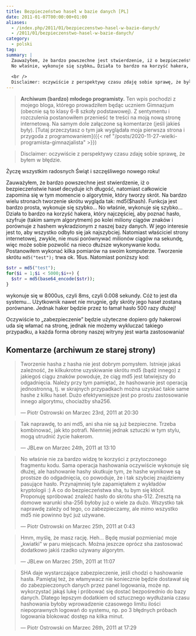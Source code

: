 ```yaml
---
title: Bezpieczeństwo haseł w bazie danych [PL]
date: 2011-01-07T00:00:00+01:00
aliases:
  - /index.php/2011/01/bezpieczenstwo-hasel-w-bazie-danych/
  - /2011/01/bezpieczenstwo-hasel-w-bazie-danych/
category:
  - polski
tag:
summary: |
  Zauważyłem, że bardzo powszechne jest stwierdzenie, iż o bezpieczeństwie haseł decyduje ich długość, natomiast całkowicie zapomina się w tym momencie o algorytmie, który tworzy skrót. Na bardzo wielu stronach tworzenie skrótu wygląda tak: md5($hash). Funkcja jest bardzo prosta, wykonuje się szybko…
  No właśnie, wykonuje się szybko… Działa to bardzo na korzyść hakera, który najczęściej, aby poznać hasło, szyfruje (takim samym algorytmem) po kolei miliony ciągów znaków i porównuje z hashem wykradzionym z naszej bazy danych.
  
  <br />
  Disclaimer: oczywiście z perspektywy czasu zdaję sobie sprawę, że byłem w błędzie.
---
```


> **Archiwum (bardzo) młodego programisty.** Ten wpis pochodzi z mojego bloga, którego prowadziłem będąc uczniem Gimnazjum (obecnie są to klasy 6-8 szkoły podstawowej). Z sentymentu i rozczulenia postanowiłem przenieść te treści na moją nową stronę internetową. Na samym dole załączone są komentarze (jeśli jakieś były). [Tutaj przeczytasz o tym jak wyglądała moja pierwsza strona i przygoda z programowaniem]({{< ref "/posts/2020-11-27-wielki-programista-gimnazjalista" >}})
> 

> Disclaimer: oczywiście z perspektywy czasu zdaję sobie sprawę, że byłem w błędzie.

Życzę wszystkim radosnych Świąt i szczęśliwego nowego roku!

Zauważyłem, że bardzo powszechne jest stwierdzenie, iż o bezpieczeństwie haseł decyduje ich długość, natomiast całkowicie zapomina się w tym momencie o algorytmie, który tworzy skrót. Na bardzo wielu stronach tworzenie skrótu wygląda tak: md5($hash). Funkcja jest bardzo prosta, wykonuje się szybko…
No właśnie, wykonuje się szybko… Działa to bardzo na korzyść hakera, który najczęściej, aby poznać hasło, szyfruje (takim samym algorytmem) po kolei miliony ciągów znaków i porównuje z hashem wykradzionym z naszej bazy danych. W jego interesie jest to, aby wszystko odbyło się jak najszybciej.
Natomiast właściciel strony internetowej, zwykle, nie musi porównywać milionów ciągów na sekundę, więc może sobie pozwolić na nieco dłuższe wykonywanie kodu.
Postanowiłem wykonać kilka pomiarów na swoim komputerze. Tworzenie skrótu `md5("test");` trwa ok. 16us. Natomiast poniższy kod:

```php
$str = md5("test");
for($i = 1;$i < 5000;$i++) {
  $str = md5(base64_encode($str));
}
```

wykonuje się w 8000us, czyli 8ms, czyli 0.008 sekundy. Cóż to jest dla systemu… Użytkownik nawet nie mrugnie, gdy skróty jego haseł zostaną porównane. Jednak haker będzie przez to łamał hasło 500 razy dłużej!

Oczywiście to „zabezpieczenie” będzie użyteczne dopiero gdy hakerowi uda się włamać na stronę, jednak nie możemy wykluczać takiego przypadku, a każda forma obrony naszej witryny jest warta zastosowania!


## Komentarze (archiwum ze starej strony)

> Tworzenie hasha z hasha nie jest dobrym pomysłem. Istnieje jakaś zależność, że kilkukrotne uzyskiwanie skrótu md5 (bądź innego) z jakiegoś ciągu znaków powoduje, że ciąg md5 jest łatwiejszy do odgadnięcia. Należy przy tym pamiętać, że hashowanie jest operacją jednostronną, tj. w skrajnych przypadkach można uzyskać takie same hashe z kilku haseł. Dużo efektywniejsze jest po prostu zastosowanie innego algorytmu, chociażby sha256.
>
> — Piotr Ostrowski on Marzec 23rd, 2011 at 20:30

> Tak naprawdę, to ani md5, ani sha nie są już bezpieczne. Trzeba kombinować, jak kto potrafi. Niemniej jednak sztuczki w tym stylu, mogą utrudnić życie hakerom.
> 
> — JBLew on Marzec 24th, 2011 at 13:10

> No właśnie nie za bardzo widzę te korzyści z przytoczonego fragmentu kodu. Sama operacja hashowania oczywiście wykonuje się dłużej, ale hashowanie hashy skutkuje tym, że hashe wynikowe są prostsze do odgadnięcia, co powoduje, że i tak szybciej znajdziemy pasujące hasło. Przynajmniej tyle zapamiętałem z wykładów kryptologii :)
> A co do bezpieczeństwa sha, tu bym się kłócił. Proponuję spróbować znaleźć hasło do skrótu sha-512. Zresztą na domowe warunki sha-256 byłoby już o wiele za dużo. Wszystko tak naprawdę zależy od tego, co zabezpieczamy, ale mimo wszystko md5 nie powinno być już używane.
> 
> — Piotr Ostrowski on Marzec 25th, 2011 at 0:43

> Hmm, myślę, że masz rację. Heh… Będę musiał pozmieniać moje „kwiatki” w paru miejscach. Można jeszcze oprócz sha zastosować dodatkowo jakiś rzadko używany algorytm.
> 
> — JBLew on Marzec 25th, 2011 at 11:07

> SHA daje wystarczające zabezpieczenie, jeśli chodzi o hashowanie hasła. Pamiętaj też, że włamywacz nie koniecznie będzie dostawał się do zabezpieczonych danych przez panel logowania, może np. wykorzystać jakąś lukę i próbować się dostać bezpośrednio do bazy danych. Dlatego lepszym dodatkiem od sztucznego wydłużania czasu hashowania byłoby wprowadzenie czasowego limitu ilości niepoprawnych logowań do systemu, np. po 3 błędnych próbach logowania blokować dostęp na kilka minut.
> 
> — Piotr Ostrowski on Marzec 26th, 2011 at 17:29
